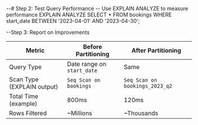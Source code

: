 
--# Step 2: Test Query Performance
-- Use EXPLAIN ANALYZE to measure performance
EXPLAIN ANALYZE
SELECT *
FROM bookings
WHERE start_date BETWEEN '2023-04-01' AND '2023-04-30';




--Step 3: Report on Improvements

| Metric                     | Before Partitioning        | After Partitioning             |
| -------------------------- | -------------------------- | ------------------------------ |
| Query Type                 | Date range on `start_date` | Same                           |
| Scan Type (EXPLAIN output) | `Seq Scan on bookings`     | `Seq Scan on bookings_2023_q2` |
| Total Time (example)       | 800ms                      | 120ms                          |
| Rows Filtered              | \~Millions                 | \~Thousands                    |
